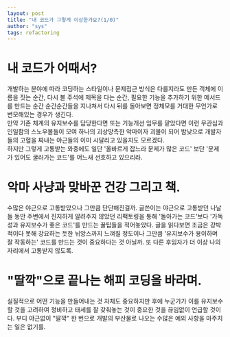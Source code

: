 ```yaml
---
layout: post
title: "내 코드가 그렇게 이상한가요?(1/0)"
author: "sys"
tags: refactoring
---
```


# 내 코드가 어때서?
개발하는 분야에 따라 코딩하는 스타일이나 문제접근 방식은 다를지라도 
만든 객체에 이름을 짓는 순간, 다시 볼 주석에 제목을 다는 순간, 필요한 기능을 추가하기 위한 메서드를 만드는 순간
순간순간들을 지나쳐서 다시 뒤를 돌아보면 정체모를 거대한 무언가로 변모해있는 경우가 생긴다.  
만약 기존 체계의 유지보수를 담당한다면 또는 기능개선 임무를 맡았다면 
이런 무관심과 인일함의 스노우볼들이 모여 하나의 괴상망측한 악마이자 괴물이 되어 밤낮으로 개발자들의 고혈을 짜내는 야근들의 이미 시달리고 있을지도 모르겠다.  
하지만 그렇게 고통받는 와중에도 일단 '올바르게 잡느라 문제가 많은 코드' 보단 '문제가 있어도 굴러가는 코드'를 어느새 선호하고 있으리라.

# 악마 사냥과 맞바꾼 건강 그리고 책.
수많은 야근으로 고통받았으나 그만큼 단단해진걸까. 
글쓴이는 야근으로 고통받던 나날들 동안 주변에서 진지하게 알려주지 않았던 리팩토링을 통해 '돌아가는 코드'보다 '가독성과 유지보수가 좋은 코드'를 만드는 꿀팁들을 적어놓았다.
글을 읽다보면 조금은 강박적이다 못해 강요하는 듯한 뉘앙스까지 느껴질 정도이나 그만큼 '유지보수가 용이하며 잘 작동하는' 코드를 만드는 것이 중요하다는 것 아닐까.
또 다른 후임자가 더 이상 나의 자리에서 고통받지 않도록.

# "딸깍"으로 끝나는 해피 코딩을 바라며.
실질적으로 어떤 기능을 만들어내는 것 자체도 중요하지만 후에 누군가가 이를 유지보수할 것을 고려하여 정비하고 태세를 잘 갖춰놓는 것이 중요한 것을 끊임없이 언급할 것이다.
부디 야근없이 "딸깍" 한 번으로 개발의 부산물로 나오는 수많은 예외 사항을 마주치는 일은 없기를. 


